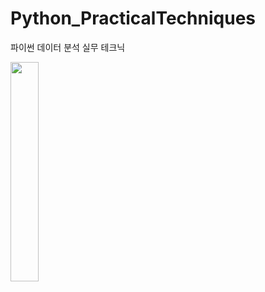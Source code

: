 # Python_PracticalTechniques
파이썬 데이터 분석 실무 테크닉

<img src = "https://user-images.githubusercontent.com/96412996/162217028-1fd3cc8b-c2b0-465f-87b0-b40adcf6180e.jpg" width="30%" height="30%">
